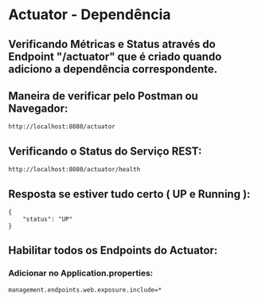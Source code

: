 # Actuator - Dependência
## Verificando Métricas e Status através do Endpoint "/actuator" que é criado quando adiciono a dependência correspondente.

## Maneira de verificar pelo Postman ou Navegador:
````
http://localhost:8080/actuator
````

## Verificando o Status do Serviço REST:
````
http://localhost:8080/actuator/health
````
## Resposta se estiver tudo certo ( UP e Running ):
````
{
    "status": "UP"
}
````
## Habilitar todos os Endpoints do Actuator:
### Adicionar no Application.properties:
````
management.endpoints.web.exposure.include=*
````
